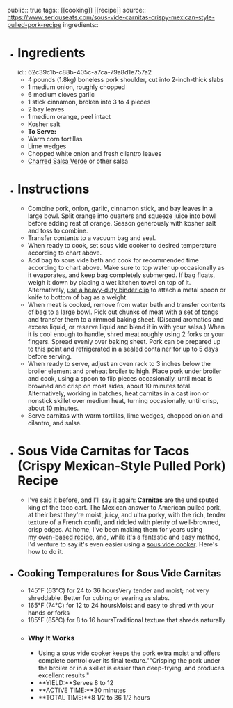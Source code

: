 public:: true
tags:: [[cooking]] [[recipe]]
source:: https://www.seriouseats.com/sous-vide-carnitas-crispy-mexican-style-pulled-pork-recipe
ingredients::

- # Ingredients
  id:: 62c39c1b-c88b-405c-a7ca-79a8d1e757a2
	- 4 pounds (1.8kg) boneless pork shoulder, cut into 2-inch-thick slabs
	- 1 medium onion, roughly chopped
	- 6 medium cloves garlic
	- 1 stick cinnamon, broken into 3 to 4 pieces
	- 2 bay leaves
	- 1 medium orange, peel intact
	- Kosher salt
	- **To Serve:**
	- Warm corn tortillas
	- Lime wedges
	- Chopped white onion and fresh cilantro leaves
	- [Charred Salsa Verde](https://www.seriouseats.com/recipes/2016/01/charred-salsa-verde-tomatillo-salsa.html) or other salsa
- # Instructions
	- Combine pork, onion, garlic, cinnamon stick, and bay leaves in a large bowl. Split orange into quarters and squeeze juice into bowl before adding rest of orange. Season generously with kosher salt and toss to combine.
	- Transfer contents to a vacuum bag and seal.
	- When ready to cook, set sous vide cooker to desired temperature according to chart above.
	- Add bag to sous vide bath and cook for recommended time according to chart above. Make sure to top water up occasionally as it evaporates, and keep bag completely submerged. If bag floats, weigh it down by placing a wet kitchen towel on top of it. Alternatively, [use a heavy-duty binder clip](https://www.seriouseats.com/2017/01/how-to-keep-sous-vide-bags-submerged.html) to attach a metal spoon or knife to bottom of bag as a weight.
	- When meat is cooked, remove from water bath and transfer contents of bag to a large bowl. Pick out chunks of meat with a set of tongs and transfer them to a rimmed baking sheet. (Discard aromatics and excess liquid, or reserve liquid and blend it in with your salsa.) When it is cool enough to handle, shred meat roughly using 2 forks or your fingers. Spread evenly over baking sheet. Pork can be prepared up to this point and refrigerated in a sealed container for up to 5 days before serving.
	- When ready to serve, adjust an oven rack to 3 inches below the broiler element and preheat broiler to high. Place pork under broiler and cook, using a spoon to flip pieces occasionally, until meat is browned and crisp on most sides, about 10 minutes total. Alternatively, working in batches, heat carnitas in a cast iron or nonstick skillet over medium heat, turning occasionally, until crisp, about 10 minutes.
	- Serve carnitas with warm tortillas, lime wedges, chopped onion and cilantro, and salsa.
- # Sous Vide Carnitas for Tacos (Crispy Mexican-Style Pulled Pork) Recipe
	- I've said it before, and I'll say it again: __Carnitas__ are the undisputed king of the taco cart. The Mexican answer to American pulled pork, at their best they're moist, juicy, and ultra porky, with the rich, tender texture of a French confit, and riddled with plenty of well-browned, crisp edges. At home, I've been making them for years using my [oven-based recipe](https://www.seriouseats.com/recipes/2010/07/no-waste-tacos-de-carnitas-with-salsa-verde-recipe.html), and, while it's a fantastic and easy method, I'd venture to say it's even easier using a [sous vide cooker](https://www.seriouseats.com/2018/12/best-sous-vide-immersion-circulators.html). Here's how to do it.
- ## Cooking Temperatures for Sous Vide Carnitas
	- 145°F (63°C) for 24 to 36 hoursVery tender and moist; not very shreddable. Better for cubing or searing as slabs.
	- 165°F (74°C) for 12 to 24 hoursMoist and easy to shred with your hands or forks
	- 185°F (85°C) for 8 to 16 hoursTraditional texture that shreds naturally
	- ### Why It Works
		- Using a sous vide cooker keeps the pork extra moist and offers complete control over its final texture.""Crisping the pork under the broiler or in a skillet is easier than deep-frying, and produces excellent results."
		- **YIELD:**Serves 8 to 12
		- **ACTIVE TIME:**30 minutes
		- **TOTAL TIME:**8 1/2 to 36 1/2 hours